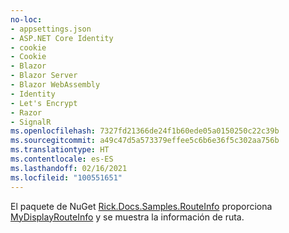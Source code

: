 ```yaml
---
no-loc:
- appsettings.json
- ASP.NET Core Identity
- cookie
- Cookie
- Blazor
- Blazor Server
- Blazor WebAssembly
- Identity
- Let's Encrypt
- Razor
- SignalR
ms.openlocfilehash: 7327fd21366de24f1b60ede05a0150250c22c39b
ms.sourcegitcommit: a49c47d5a573379effee5c6b6e36f5c302aa756b
ms.translationtype: HT
ms.contentlocale: es-ES
ms.lasthandoff: 02/16/2021
ms.locfileid: "100551651"
---
```

El paquete de NuGet [Rick.Docs.Samples.RouteInfo](https://www.nuget.org/packages/Rick.Docs.Samples.RouteInfo) proporciona [MyDisplayRouteInfo](https://github.com/Rick-Anderson/RouteInfo/blob/master/Microsoft.Docs.Samples.RouteInfo/ControllerContextExtensions.cs) y se muestra la información de ruta.
